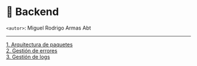 # 📌 Backend
`<autor>`: Miguel Rodrigo Armas Abt

---

[1. Arquitectura de paquetes](./packages/README.md) <br>
[2. Gestión de errores](./errors/README.md) <br>
[3. Gestión de logs](./logging/README.md) <br>